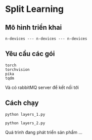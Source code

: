 # Split Learning

## Mô hình triển khai

```
n-devices --- n-devices --- n-devices
```

## Yêu cầu các gói
```
torch
torchvision
pika
tqdm
```

Và có rabbitMQ server để kết nối tới

## Cách chạy

```commandline
python layers_1.py
```

```commandline
python layers_2.py
```

Quá trình đang phát triển sản phẩm ...
